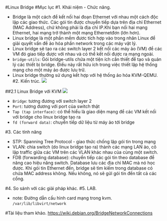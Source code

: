 #Linux Bridge
#Mục lục
#1. Khái niệm - Chức năng.
- Bridge là một cách để kết nối hai đoạn Ethernet với nhau một cách độc lập các giao thức. Các gói tin được chuyển tiếp dựa trên địa chỉ Ethernet (MAC Address), chứ không phải là địa chỉ IP.Khi bạn nối hai mạng Ethernet, hai mạng trở thành một mạng Ethernetđơn (lớn hơn).
- Linux bridge là một phần mềm đươc tích hợp vào trong nhân Linux để giải quyết vấn đề ảo hóa phần network trong các máy vật lý.
- Linux bridge sẽ tạo ra các switch layer 2 kết nối các máy ảo (VM) để các VM đó giao tiếp được với nhau và có thể kết nối được ra mạng ngoài.
- `bridge-utils`: Gói bridge-utils chứa một tiện ích cần thiết để tạo và quản lý các thiết bị bridge. Điều này rất hữu ích trong việc thiết lập hệ thống mạng cho một máy ảo được lưu trữ.
- Linux bridge thường sử dụng kết hợp với hệ thống ảo hóa KVM-QEMU.
#2. Kiến trúc.
![](http://image.prntscr.com/image/f2e8a840f7e547e298649f3d9c22377b.png)

##2.1 Linux Bridge với KVM
![](http://i.imgur.com/t15QQny.png)

- `Bridge`: tương đương với switch layer 2
- `Port`: tương đương với port của switch thật
- `Tap (tap interface)`: có thể hiểu là giao diện mạng để các VM kết nối với bridge cho linux bridge tạo ra
- `fd (forward data)`: chuyển tiếp dữ liệu từ máy ảo tới bridge

#3. Các tính năng
- STP: Spanning Tree Protocol - giao thức chống lặp gói tin trong mạng
- VLAN: chia switch (do linux bridge tạo ra) thành các mạng LAN ảo, cô lập traffic giữa các VM trên các VLAN khác nhau của cùng một switch.
- FDB (forwarding database): chuyển tiếp các gói tin theo database để nâng cao hiệu năng switch. Database lưu các địa chỉ MAC mà nó học được. Khi gói tin Ethernet đến, bridge sẽ tìm kiếm trong database có chứa MAC address không. Nếu không, nó sẽ gửi gói tin đến tất cả các cổng.

#4. So sánh với các giải pháp khác.
#5. LAB.
- note: Đường dẫn cấu hình card mạng trong kvm. `/var/lib/libvirt/network`


#Tài liệu tham khảo.
https://wiki.debian.org/BridgeNetworkConnections
